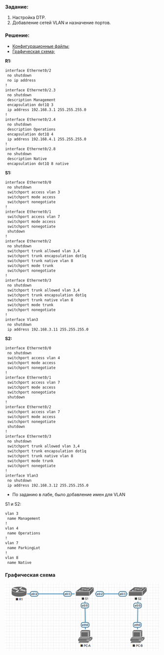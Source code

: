 ### Задание:

1. Настройка DTP.
2. Добавление сетей VLAN и назначение портов.

###  Решение:
- [Конфигурационные файлы;](configs/)
- [Графическая схема;](README.md#графическая-схема)

**R1:**
```
interface Ethernet0/2
 no shutdown
 no ip address
!
interface Ethernet0/2.3
 no shutdown
 description Management
 encapsulation dot1Q 3
 ip address 192.168.3.1 255.255.255.0
!
interface Ethernet0/2.4
 no shutdown
 description Operations
 encapsulation dot1Q 4
 ip address 192.168.4.1 255.255.255.0
!
interface Ethernet0/2.8
 no shutdown
 description Native
 encapsulation dot1Q 8 native
```

**S1:**
```
interface Ethernet0/0
 no shutdown
 switchport access vlan 3
 switchport mode access
 switchport nonegotiate
!
interface Ethernet0/1
 switchport access vlan 7
 switchport mode access
 switchport nonegotiate
 shutdown
!
interface Ethernet0/2
 no shutdown
 switchport trunk allowed vlan 3,4
 switchport trunk encapsulation dot1q
 switchport trunk native vlan 8
 switchport mode trunk
 switchport nonegotiate
!
interface Ethernet0/3
 no shutdown
 switchport trunk allowed vlan 3,4
 switchport trunk encapsulation dot1q
 switchport trunk native vlan 8
 switchport mode trunk
 switchport nonegotiate
!
interface Vlan3
 no shutdown
 ip address 192.168.3.11 255.255.255.0
```

**S2:**
```
interface Ethernet0/0
 no shutdown
 switchport access vlan 4
 switchport mode access
 switchport nonegotiate
!
interface Ethernet0/1
 switchport access vlan 7
 switchport mode access
 switchport nonegotiate
 shutdown
!
interface Ethernet0/2
 switchport access vlan 7
 switchport mode access
 switchport nonegotiate
 shutdown
!
interface Ethernet0/3
 no shutdown
 switchport trunk allowed vlan 3,4
 switchport trunk encapsulation dot1q
 switchport trunk native vlan 8
 switchport mode trunk
 switchport nonegotiate
!
interface Vlan3
 no shutdown
 ip address 192.168.3.12 255.255.255.0
```

+ По заданию в лабе, было добавление имен для VLAN

S1 и S2:
```
vlan 3
 name Management
!
vlan 4
 name Operations
!
vlan 7
 name ParkingLot
!
vlan 8
 name Native
```

### Графическая схема

![](Topology.PNG)